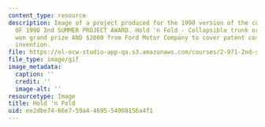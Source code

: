 ```yaml
---
content_type: resource
description: Image of a project produced for the 1998 version of the course. WINNER
  OF 1998 2nd SUMMER PROJECT AWARD. Hold 'n Fold - Collapsible trunk organizer. Group
  won grand prize AND $2000 from Ford Motor Company to cover patent costs of their
  invention.
file: https://ol-ocw-studio-app-qa.s3.amazonaws.com/courses/2-971-2nd-summer-introduction-to-design-january-iap-2003/ee2dbe7466e759a4469554908156a4f1_98_hold_n_fold.gif
file_type: image/gif
image_metadata:
  caption: ''
  credit: ''
  image-alt: ''
resourcetype: Image
title: Hold 'n Fold
uid: ee2dbe74-66e7-59a4-4695-54908156a4f1
---
```

